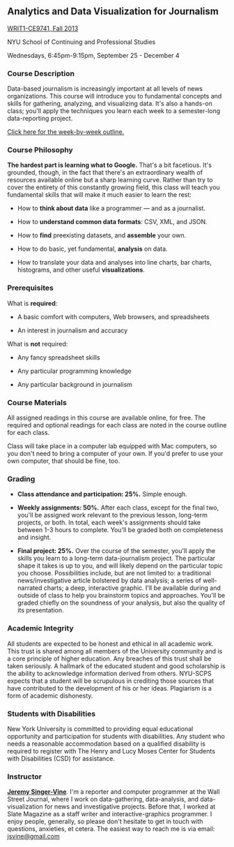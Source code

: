 ## Analytics and Data Visualization for Journalism

[WRIT1-CE9741, Fall 2013](http://www.scps.nyu.edu/content/scps/academics/course_detail.html?id=WRIT1-CE9741&catalogId=20133)

NYU School of Continuing and Professional Studies

Wednesdays, 6:45pm-9:15pm, September 25 - December 4


### Course Description

Data-based journalism is increasingly important at all levels of news organizations. This course will introduce you to fundamental concepts and skills for gathering, analyzing, and visualizing data. It's also a hands-on class; you'll apply the techniques you learn each week to a semester-long data-reporting project. 

[Click here for the week-by-week outline.](course-outline.md)

### Course Philosophy

__The hardest part is learning what to Google.__ That's a bit facetious. It's grounded, though, in the fact that there's an extraordinary wealth of resources available online but a sharp learning curve. Rather than try to cover the entirety of this constantly growing field, this class will teach you fundamental skills that will make it much easier to learn the rest:

- How to __think about data__ like a programmer — and as a journalist.

- How to __understand common data formats__: CSV, XML, and JSON.

- How to __find__ preexisting datasets, and __assemble__ your own.

- How to do basic, yet fundamental, __analysis__ on data.

- How to translate your data and analyses into line charts, bar charts, histograms, and other useful __visualizations__.


### Prerequisites

What is __required__:

- A basic comfort with computers, Web browsers, and spreadsheets

- An interest in journalism and accuracy

What is __not__ required:

- Any fancy spreadsheet skills

- Any particular programming knowledge

- Any particular background in journalism


### Course Materials

All assigned readings in this course are available online, for free. The required and optional readings for each class are noted in the course outline for each class.

Class will take place in a computer lab equipped with Mac computers, so you don't need to bring a computer of your own. If you'd prefer to use your own computer, that should be fine, too. 


### Grading 

- __Class attendance and participation: 25%.__ Simple enough.

- __Weekly assignments: 50%.__ After each class, except for the final two, you'll be assigned work relevant to the previous lesson, long-term projects, or both. In total, each week's assignments should take between 1-3 hours to complete. You'll be graded both on completeness and insight.

- __Final project: 25%.__ Over the course of the semester, you'll apply the skills you learn to a long-term data-journalism project. The particular shape it takes is up to you, and will likely depend on the particular topic you choose. Possibilities include, but are not limited to: a traditional news/investigative article bolstered by data analysis; a series of well-narrated charts; a deep, interactive graphic. I'll be available during and outside of class to help you brainstorm topics and approaches. You'll be graded chiefly on the soundness of your analysis, but also the quality of its presentation.


### Academic Integrity

All students are expected to be honest and ethical in all academic work. This trust is shared among all members of the University community and is a core principle of higher education. Any breaches of this trust shall be taken seriously.  A hallmark of the educated student and good scholarship is the ability to acknowledge information derived from others. NYU-SCPS expects that a student will be scrupulous in crediting those sources that have contributed to the development of his or her ideas. Plagiarism is a form of academic dishonesty.


### Students with Disabilities 

New York University is committed to providing equal educational opportunity and participation for students with disabilities.  Any student who needs a reasonable accommodation based on a qualified disability is required to register with The Henry and Lucy Moses Center for Students with Disabilities (CSD) for assistance.


### Instructor

[__Jeremy Singer-Vine__](http://www.jsvine.com/). I'm a reporter and computer programmer at the Wall Street Journal, where I work on data-gathering, data-analysis, and data-visualization for news and investigative projects. Before that, I worked at Slate Magazine as a staff writer and interactive-graphics programmer. I enjoy people, generally, so please don't hesitate to get in touch with questions, anxieties, et cetera. The easiest way to reach me is via email: jsvine@gmail.com


